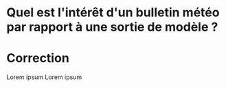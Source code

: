 # Quel est l'intérêt d'un bulletin météo par rapport à une sortie de modèle ?

# Correction
Lorem ipsum
Lorem ipsum